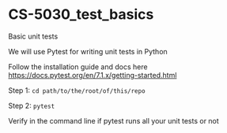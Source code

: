 # CS-5030_test_basics
Basic unit tests

We will use Pytest for writing unit tests in Python

Follow the installation guide and docs here
https://docs.pytest.org/en/7.1.x/getting-started.html

Step 1: 
``cd path/to/the/root/of/this/repo``

Step 2:
``pytest``

Verify in the command line if pytest runs all your unit tests or not


